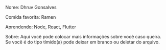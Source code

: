 Nome: Dhruv Gonsalves

Comida favorita: Ramen

Aprendendo: Node, React, Flutter

Sobre: Aqui você pode colocar mais informações sobre você caso queira.
Se você é do tipo tímido(a) pode deixar em branco ou deletar do arquivo.
